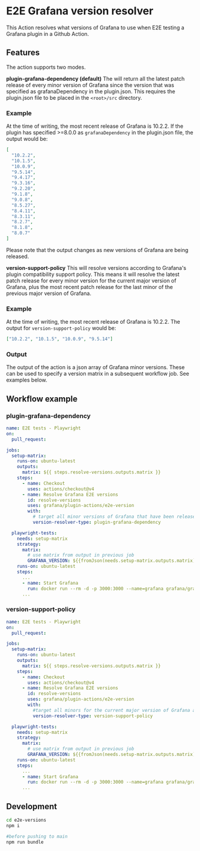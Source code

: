 # E2E Grafana version resolver

This Action resolves what versions of Grafana to use when E2E testing a Grafana plugin in a Github Action.

## Features

The action supports two modes.

**plugin-grafana-dependency (default)**
The will return all the latest patch release of every minor version of Grafana since the version that was specified as grafanaDependency in the plugin.json. This requires the plugin.json file to be placed in the `<root>/src` directory.

### Example

At the time of writing, the most recent release of Grafana is 10.2.2. If the plugin has specified >=8.0.0 as `grafanaDependency` in the plugin.json file, the output would be:

```json
[
  "10.2.2",
  "10.1.5",
  "10.0.9",
  "9.5.14",
  "9.4.17",
  "9.3.16",
  "9.2.20",
  "9.1.8",
  "9.0.8",
  "8.5.27",
  "8.4.11",
  "8.3.11",
  "8.2.7",
  "8.1.8",
  "8.0.7"
]
```

Please note that the output changes as new versions of Grafana are being released.

**version-support-policy**
This will resolve versions according to Grafana's plugin compatibility support policy. This means it will resolve the latest patch release for every minor version for the current major version of Grafana, plus the most recent patch release for the last minor of the previous major version of Grafana.

### Example

At the time of writing, the most recent release of Grafana is 10.2.2. The output for `version-support-policy` would be:

```json
["10.2.2", "10.1.5", "10.0.9", "9.5.14"]
```

### Output

The output of the action is a json array of Grafana minor versions. These can be used to specify a version matrix in a subsequent workflow job. See examples below.

## Workflow example

### plugin-grafana-dependency

```yaml
name: E2E tests - Playwright
on:
  pull_request:

jobs:
  setup-matrix:
    runs-on: ubuntu-latest
    outputs:
      matrix: ${{ steps.resolve-versions.outputs.matrix }}
    steps:
      - name: Checkout
        uses: actions/checkout@v4
      - name: Resolve Grafana E2E versions
        id: resolve-versions
        uses: grafana/plugin-actions/e2e-version
        with:
          # target all minor versions of Grafana that have been released since the version that was specified as grafanaDependency in the plugin
          version-resolver-type: plugin-grafana-dependency

  playwright-tests:
    needs: setup-matrix
    strategy:
      matrix:
        # use matrix from output in previous job
        GRAFANA_VERSION: ${{fromJson(needs.setup-matrix.outputs.matrix)}}
    runs-on: ubuntu-latest
    steps:
      ...
      - name: Start Grafana
        run: docker run --rm -d -p 3000:3000 --name=grafana grafana/grafana:${{ matrix.GRAFANA_VERSION }}
      ...
```

### version-support-policy

```yaml
name: E2E tests - Playwright
on:
  pull_request:

jobs:
  setup-matrix:
    runs-on: ubuntu-latest
    outputs:
      matrix: ${{ steps.resolve-versions.outputs.matrix }}
    steps:
      - name: Checkout
        uses: actions/checkout@v4
      - name: Resolve Grafana E2E versions
        id: resolve-versions
        uses: grafana/plugin-actions/e2e-version
        with:
          #target all minors for the current major version of Grafana and the last minor of the previous major version of Grafana
          version-resolver-type: version-support-policy

  playwright-tests:
    needs: setup-matrix
    strategy:
      matrix:
        # use matrix from output in previous job
        GRAFANA_VERSION: ${{fromJson(needs.setup-matrix.outputs.matrix)}}
    runs-on: ubuntu-latest
    steps:
      ...
      - name: Start Grafana
        run: docker run --rm -d -p 3000:3000 --name=grafana grafana/grafana:${{ matrix.GRAFANA_VERSION }}
      ...
```

## Development

```bash
cd e2e-versions
npm i

#before pushing to main
npm run bundle
```
